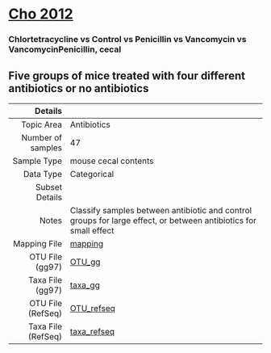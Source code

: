 # [Cho 2012]( ../docs/cho.html )

### Chlortetracycline vs Control vs Penicillin vs Vancomycin vs VancomycinPenicillin, cecal
## Five groups of mice treated with four different antibiotics or no antibiotics

| Details        |             |
| -------------: |-------------|
| Topic Area | Antibiotics
| Number of samples | 47
| Sample Type | mouse cecal contents
| Data Type | Categorical
| Subset Details | 
| Notes | Classify samples between antibiotic and control groups for large effect, or between antibiotics for small effect
| Mapping File | [mapping]( ../datasets/cho/mapping-cecal.txt)
| OTU File (gg97) | [OTU_gg]( ../datasets/cho/gg/otutable.txt)
| Taxa File (gg97) | [taxa_gg]( ../datasets/cho/gg/taxatable.txt)
| OTU File (RefSeq) | [OTU_refseq]( ../datasets/cho/refseq/otutable.txt)
| Taxa File (RefSeq) | [taxa_refseq]( ../datasets/cho/refseq/taxatable.txt)